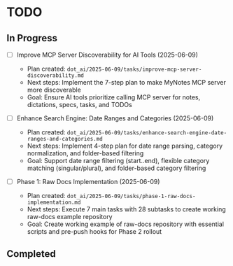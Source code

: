 # TODO

## In Progress
- [ ] Improve MCP Server Discoverability for AI Tools (2025-06-09)
  - Plan created: `dot_ai/2025-06-09/tasks/improve-mcp-server-discoverability.md`
  - Next steps: Implement the 7-step plan to make MyNotes MCP server more discoverable
  - Goal: Ensure AI tools prioritize calling MCP server for notes, dictations, specs, tasks, and TODOs

- [ ] Enhance Search Engine: Date Ranges and Categories (2025-06-09)
  - Plan created: `dot_ai/2025-06-09/tasks/enhance-search-engine-date-ranges-and-categories.md`
  - Next steps: Implement 4-step plan for date range parsing, category normalization, and folder-based filtering
  - Goal: Support date range filtering (start..end), flexible category matching (singular/plural), and folder-based category filtering

- [ ] Phase 1: Raw Docs Implementation (2025-06-09)
  - Plan created: `dot_ai/2025-06-09/tasks/phase-1-raw-docs-implementation.md`
  - Next steps: Execute 7 main tasks with 28 subtasks to create working raw-docs example repository
  - Goal: Create working example of raw-docs repository with essential scripts and pre-push hooks for Phase 2 rollout

## Completed